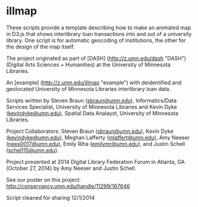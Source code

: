 # illmap
These scripts provide a template describing how to make an animated map in D3.js that shows interlibrary loan transactions into and out of a university library. One script is for automatic geocoding of institutions, the other for the design of the map itself.

The project originated as part of [DASH] (http://z.umn.edu/dash "DASH") (Digital Arts Sciences + Humanities) at the University of Minnesota Libraries. 

An [example] (http://z.umn.edu/illmap "example") with deidentified and geolocated University of Minnesota Libraries interlibrary loan data. 

Scripts written by Steven Braun (sbraun@umn.edu), Informatics/Data Services Specialist, University of Minnesota Libraries and Kevin Dyke (kevindyke@umn.edu), Spatial Data Analayst, University of Minnesota Libraries. 

Project Collaborators:
		Steven Braun (sbraun@umn.edu),
		Kevin Dyke (kevindyke@umn.edu),
		Meghan Lafferty (mlaffert@umn.edu),
		Amy Neeser (nees0017@umn.edu),
		Emily Riha (emilymr@umn.edu), and
		Justin Schell (schel115@umn.edu).
		
Project presented at 2014 Digital Library Federation Forum in Atlanta, GA (October 27, 2014) by Amy Neeser and Justin Schell.
		
See our poster on this project: http://conservancy.umn.edu/handle/11299/167646
	
Script cleaned for sharing 12/1/2014
